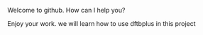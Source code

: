 
Welcome to github. How can I help you?

Enjoy your work.
we will learn how to use dftbplus in this project

